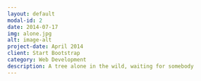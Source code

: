 ```yaml
---
layout: default
modal-id: 2
date: 2014-07-17
img: alone.jpg
alt: image-alt
project-date: April 2014
client: Start Bootstrap
category: Web Development
description: A tree alone in the wild, waiting for somebody
---
```

